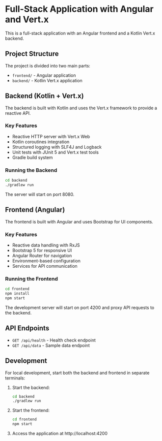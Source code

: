 # Full-Stack Application with Angular and Vert.x

This is a full-stack application with an Angular frontend and a Kotlin Vert.x backend.

## Project Structure

The project is divided into two main parts:

- `frontend/` - Angular application
- `backend/` - Kotlin Vert.x application

## Backend (Kotlin + Vert.x)

The backend is built with Kotlin and uses the Vert.x framework to provide a reactive API.

### Key Features

- Reactive HTTP server with Vert.x Web
- Kotlin coroutines integration
- Structured logging with SLF4J and Logback
- Unit tests with JUnit 5 and Vert.x test tools
- Gradle build system

### Running the Backend

```bash
cd backend
./gradlew run
```

The server will start on port 8080.

## Frontend (Angular)

The frontend is built with Angular and uses Bootstrap for UI components.

### Key Features

- Reactive data handling with RxJS
- Bootstrap 5 for responsive UI
- Angular Router for navigation
- Environment-based configuration
- Services for API communication

### Running the Frontend

```bash
cd frontend
npm install
npm start
```

The development server will start on port 4200 and proxy API requests to the backend.

## API Endpoints

- `GET /api/health` - Health check endpoint
- `GET /api/data` - Sample data endpoint

## Development

For local development, start both the backend and frontend in separate terminals:

1. Start the backend:
   ```bash
   cd backend
   ./gradlew run
   ```

2. Start the frontend:
   ```bash
   cd frontend
   npm start
   ```

3. Access the application at http://localhost:4200 